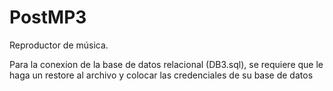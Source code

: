 # PostMP3
Reproductor de música.

Para la conexion de la base de datos relacional (DB3.sql), se requiere que le haga un restore al archivo y colocar las credenciales de su base de datos
